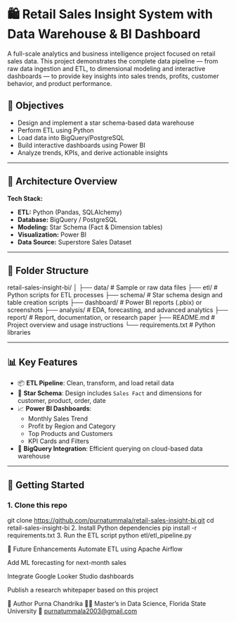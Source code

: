 # 🛍️ Retail Sales Insight System with Data Warehouse & BI Dashboard

A full-scale analytics and business intelligence project focused on retail sales data. This project demonstrates the complete data pipeline — from raw data ingestion and ETL, to dimensional modeling and interactive dashboards — to provide key insights into sales trends, profits, customer behavior, and product performance.

## 📌 Objectives

- Design and implement a star schema-based data warehouse
- Perform ETL using Python
- Load data into BigQuery/PostgreSQL
- Build interactive dashboards using Power BI
- Analyze trends, KPIs, and derive actionable insights

---

## 🧱 Architecture Overview

**Tech Stack:**
- **ETL:** Python (Pandas, SQLAlchemy)
- **Database:** BigQuery / PostgreSQL
- **Modeling:** Star Schema (Fact & Dimension tables)
- **Visualization:** Power BI
- **Data Source:** Superstore Sales Dataset

---

## 📂 Folder Structure

retail-sales-insight-bi/ │ ├── data/ # Sample or raw data files ├── etl/ # Python scripts for ETL processes ├── schema/ # Star schema design and table creation scripts ├── dashboard/ # Power BI reports (.pbix) or screenshots ├── analysis/ # EDA, forecasting, and advanced analytics ├── report/ # Report, documentation, or research paper ├── README.md # Project overview and usage instructions └── requirements.txt # Python libraries



---

## 📊 Key Features

- 📦 **ETL Pipeline**: Clean, transform, and load retail data
- 🧮 **Star Schema**: Design includes `Sales Fact` and dimensions for customer, product, order, date
- 📈 **Power BI Dashboards**:
  - Monthly Sales Trend
  - Profit by Region and Category
  - Top Products and Customers
  - KPI Cards and Filters
- 📡 **BigQuery Integration**: Efficient querying on cloud-based data warehouse

---

## 🚀 Getting Started

### 1. Clone this repo
git clone https://github.com/purnatummala/retail-sales-insight-bi.git
cd retail-sales-insight-bi
2. Install Python dependencies
pip install -r requirements.txt
3. Run the ETL script
python etl/etl_pipeline.py

📌 Future Enhancements
Automate ETL using Apache Airflow

Add ML forecasting for next-month sales

Integrate Google Looker Studio dashboards

Publish a research whitepaper based on this project

🧠 Author
Purna Chandrika
👩‍🎓 Master’s in Data Science, Florida State University
📧 purnatummala2003@gmail.com


